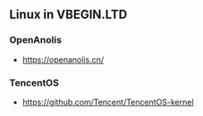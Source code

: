 ## Linux in VBEGIN.LTD

### OpenAnolis
- https://openanolis.cn/

### TencentOS
- https://github.com/Tencent/TencentOS-kernel